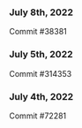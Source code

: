 ### July 8th, 2022

Commit #38381

### July 5th, 2022

Commit #314353


### July 4th, 2022

Commit #72281
